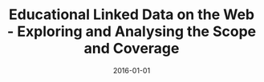 ---
title: "Educational Linked Data on the Web - Exploring and Analysing the Scope and Coverage"
authors: "Taibi, Davide; Fulantelli, Giovanni; Dietze, Stefan; Fetahu, Besnik"
collection: publications
permalink: /publication/2016-DBLP_series_lncs_TaibiFDF16
date: 2016-01-01
venue: "Open Data for Education - Linked, Shared, and Reusable Data for Teaching and Learning"
---